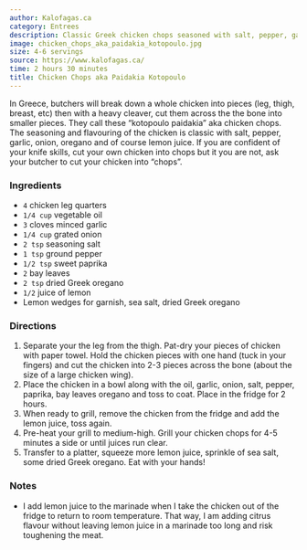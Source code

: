 ```yaml
---
author: Kalofagas.ca
category: Entrees
description: Classic Greek chicken chops seasoned with salt, pepper, garlic, onion, oregano and lemon juice.
image: chicken_chops_aka_paidakia_kotopoulo.jpg
size: 4-6 servings
source: https://www.kalofagas.ca/
time: 2 hours 30 minutes
title: Chicken Chops aka Paidakia Kotopoulo
---
```


In Greece, butchers will break down a whole chicken into pieces (leg, thigh, breast, etc) then with a heavy cleaver, cut them across the the bone into smaller pieces. They call these “kotopoulo paidakia” aka chicken chops. The seasoning and flavouring of the chicken is classic with salt, pepper, garlic, onion, oregano and of course lemon juice. If you are confident of your knife skills, cut your own chicken into chops but it you are not, ask your butcher to cut your chicken into “chops”.

### Ingredients

* `4` chicken leg quarters
* `1/4 cup` vegetable oil
* `3` cloves minced garlic
* `1/4 cup` grated onion
* `2 tsp` seasoning salt
* `1 tsp` ground pepper
* `1/2 tsp` sweet paprika
* `2` bay leaves
* `2 tsp` dried Greek oregano
* `1/2` juice of lemon
* Lemon wedges for garnish, sea salt, dried Greek oregano

### Directions

1. Separate your the leg from the thigh. Pat-dry your pieces of chicken with paper towel. Hold the chicken pieces with one hand (tuck in your fingers) and cut the chicken into 2-3 pieces across the bone (about the size of a large chicken wing).
2. Place the chicken in a bowl along with the oil, garlic, onion, salt, pepper, paprika, bay leaves oregano and toss to coat. Place in the fridge for 2 hours.
3. When ready to grill, remove the chicken from the fridge and add the lemon juice, toss again.
4. Pre-heat your grill to medium-high. Grill your chicken chops for 4-5 minutes a side or until juices run clear.
5. Transfer to a platter, squeeze more lemon juice, sprinkle of sea salt, some dried Greek oregano. Eat with your hands!

### Notes

- I add lemon juice to the marinade when I take the chicken out of the fridge to return to room temperature. That way, I am adding citrus flavour without leaving lemon juice in a marinade too long and risk toughening the meat.